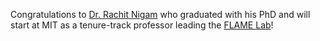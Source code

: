 Congratulations to [Dr. Rachit Nigam](https://rachit.pl) who graduated with his PhD and will start at MIT as a tenure-track professor leading the [FLAME Lab](https://flame.csail.mit.edu)!
